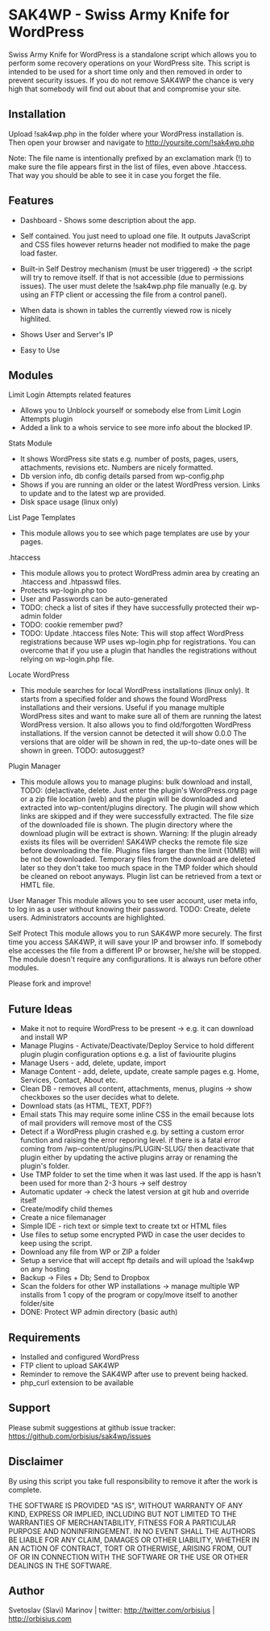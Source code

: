 SAK4WP - Swiss Army Knife for WordPress
=======================================

Swiss Army Knife for WordPress is a standalone script which allows you to perform some recovery operations on your WordPress site.
This script is intended to be used for a short time only and then removed in order to prevent security issues.
If you do not remove SAK4WP the chance is very high that somebody will find out about that and compromise your site.

Installation
------------

Upload !sak4wp.php in the folder where your WordPress installation is.
Then open your browser and navigate to http://yoursite.com/!sak4wp.php

Note: The file name is intentionally prefixed by an exclamation mark (!) to make sure the file appears first in the list of files, even above .htaccess.
That way you should be able to see it in case you forget the file.


Features
--------
- Dashboard - Shows some description about the app.

- Self contained. 
	You just need to upload one file. It outputs JavaScript and CSS files however returns header not modified to make the page load faster.

- Built-in Self Destroy mechanism (must be user triggered) -> the script will try to remove itself. 
	If that is not accessible (due to permissions issues). The user must delete the !sak4wp.php file manually 
	(e.g. by using an FTP client or accessing the file from a control panel).

- When data is shown in tables the currently viewed row is nicely highlited.

- Shows User and Server's IP

- Easy to Use


Modules
-------

Limit Login Attempts related features
- Allows you to Unblock yourself or somebody else from Limit Login Attempts plugin
- Added a link to a whois service to see more info about the blocked IP.

Stats Module
- It shows WordPress site stats e.g. number of posts, pages, users, attachments, revisions etc. Numbers are nicely formatted.
- Db version info, db config details parsed from wp-config.php
- Shows if you are running an older or the latest WordPress version. Links to update and to the latest wp are provided. 
- Disk space usage (linux only)

List Page Templates
- This module allows you to see which page templates are use by your pages.
 
.htaccess
- This module allows you to protect WordPress admin area by creating an .htaccess and .htpasswd files.
- Protects wp-login.php too 
- User and Passwords can be auto-generated
- TODO: check a list of sites if they have successfully protected their wp-admin folder
- TODO: cookie remember pwd?
- TODO: Update .htaccess files
Note: This will stop affect WordPress registrations because WP uses wp-login.php for registrations.
You can overcome that if you use a plugin that handles the registrations without relying on wp-login.php file.

Locate WordPress
- This module searches for local WordPress installations (linux only). It starts from a specified folder and shows the found WordPress installations and their versions.
Useful if you manage multiple WordPress sites and want to make sure all of them are running the latest WordPress version.
It also allows you to find old/forgotten WordPress installations. If the version cannot be detected it will show 0.0.0
The versions that are older will be shown in red, the up-to-date ones will be shown in green.
TODO: autosuggest?

Plugin Manager
- This module allows you to manage plugins: bulk download and install, TODO: (de)activate, delete. 
Just enter the plugin's WordPress.org page or a zip file location (web) and the plugin will be downloaded and extracted into wp-content/plugins directory.
The plugin will show which links are skipped and if they were successfully extracted. The file size of the downloaded file is shown.
The plugin directory where the download plugin will be extract is shown. Warning: If the plugin already exists its files will be overriden! 
SAK4WP checks the remote file size before downloading the file. Plugins files larger than the limit (10MB) will be not be downloaded.
Temporary files from the download are deleted later so they don't take too much space in the TMP folder which should be cleaned on reboot anyways.
Plugin list can be retrieved from a text or HMTL file.

User Manager
This module allows you to see user account, user meta info, to log in as a user without knowing their password. TODO: Create, delete users.
Administrators accounts are highlighted.

Self Protect
This module allows you to run SAK4WP more securely. The first time you access SAK4WP, it will save your IP and browser info.
If somebody else accesses the file from a different IP or browser, he/she will be stopped.
The module doesn't require any configurations. It is always run before other modules.


Please fork and improve!

Future Ideas
------------
- Make it not to require WordPress to be present -> e.g. it can download and install WP
- Manage Plugins - Activate/Deactivate/Deploy
	Service to hold different plugin plugin configuration options e.g. a list of faviourite plugins
- Manage Users - add, delete, update, import
- Manage Content - add, delete, update, create sample pages e.g. Home, Services, Contact, About etc.
- Clean DB - removes all content, attachments, menus, plugins -> show checkboxes so the user decides what to delete.
- Download stats (as HTML, TEXT, PDF?)
- Email stats
	This may require some inline CSS in the email because lots of mail providers will remove most of the CSS
- Detect if a WordPress plugin crashed e.g. by setting a custom error function and raising the error reporing level.
	if there is a fatal error coming from /wp-content/plugins/PLUGIN-SLUG/ then deactivate that plugin either by updating 
	the active plugins array or renaming the plugin's folder.
- Use TMP folder to set the time when it was last used. If the app is hasn't been used for more than 2-3 hours -> self destroy
- Automatic updater -> check the latest version at git hub and override itself
- Create/modify child themes
- Create a nice filemanager
- Simple IDE - rich text or simple text to create txt or HTML files
- Use files to setup some encrypted PWD in case the user decides to keep using the script.
- Download any file from WP or ZIP a folder
- Setup a service that will accept ftp details and will upload the !sak4wp on any hosting
- Backup -> Files + Db; Send to Dropbox
- Scan the folders for other WP installations -> manage multiple WP installs from 1 copy of the program or copy/move itself to another folder/site
- DONE: Protect WP admin directory (basic auth)


Requirements
------------

- Installed and configured WordPress
- FTP client to upload SAK4WP
- Reminder to remove the SAK4WP after use to prevent being hacked.
- php_curl extension to be available


Support
-------

Please submit suggestions at github issue tracker: https://github.com/orbisius/sak4wp/issues


Disclaimer
----------

By using this script you take full responsibility to remove it after the work is complete.

THE SOFTWARE IS PROVIDED "AS IS", WITHOUT WARRANTY OF ANY KIND,
EXPRESS OR IMPLIED, INCLUDING BUT NOT LIMITED TO THE WARRANTIES OF
MERCHANTABILITY, FITNESS FOR A PARTICULAR PURPOSE AND NONINFRINGEMENT.
IN NO EVENT SHALL THE AUTHORS BE LIABLE FOR ANY CLAIM, DAMAGES OR
OTHER LIABILITY, WHETHER IN AN ACTION OF CONTRACT, TORT OR OTHERWISE,
ARISING FROM, OUT OF OR IN CONNECTION WITH THE SOFTWARE OR THE USE OR
OTHER DEALINGS IN THE SOFTWARE.

Author
------

Svetoslav (Slavi) Marinov | twitter: http://twitter.com/orbisius | http://orbisius.com

